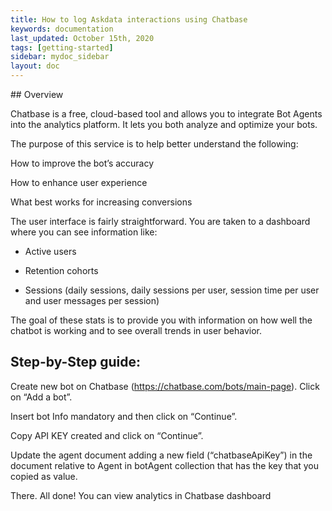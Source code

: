 ```yaml
---
title: How to log Askdata interactions using Chatbase
keywords: documentation
last_updated: October 15th, 2020
tags: [getting-started]
sidebar: mydoc_sidebar
layout: doc
---
```


## Overview

Chatbase is a free, cloud-based tool and allows you to integrate Bot Agents into the analytics platform. It lets you both analyze and optimize your bots.

The purpose of this service is to help better understand the following:

How to improve the bot’s accuracy

How to enhance user experience

What best works for increasing conversions

The user interface is fairly straightforward. You are taken to a dashboard where you can see information like:

* Active users

* Retention cohorts

* Sessions (daily sessions, daily sessions per user, session time per user and user messages per session)

The goal of these stats is to provide you with information on how well the chatbot is working and to see overall trends in user behavior.


## Step-by-Step guide:

Create new bot on Chatbase (https://chatbase.com/bots/main-page). Click on “Add a bot”.

Insert bot Info mandatory and then click on “Continue”.

Copy API KEY created and click on “Continue”.

Update the agent document adding a new field (“chatbaseApiKey”) in the document relative to Agent in botAgent collection that has the key that you copied as value.

There. All done! You can view analytics in Chatbase dashboard

 
